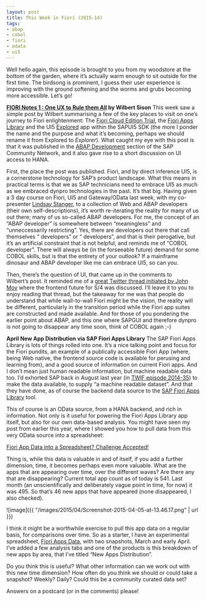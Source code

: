 ```yaml
---
layout: post
title: This Week in Fiori (2015-14)
tags:
- abap
- cobol
- fiori
- odata
- ui5
---
```



Well hello again, this episode is brought to you from my woodstore at the bottom of the garden, where it’s actually warm enough to sit outside for the first time. The birdsong is prominent, I guess their user experience is improving with the ground softening and the worms and grubs becoming more accessible. Let’s go!

**[FIORI Notes 1 : One UX to Rule them All](http://scn.sap.com/community/abap/blog/2015/04/01/fiori-notes-1-one-ux-to-rule-them-all) by Wilbert Sison**
This week saw a simple post by Wilbert summarising a few of the key places to visit on one’s journey to Fiori enlightenment: The [Fiori Cloud Edition Trial](http://demo-fioritrial.dispatcher.hana.ondemand.com/), the [Fiori Apps Library](http://www.sap.com/fiori-apps-library) and the UI5 [Explored](https://sapui5.netweaver.ondemand.com/sdk/explored.html) app within the SAPUI5 SDK (the more I ponder the name and the purpose and what it’s becoming, perhaps we should rename it from Explored to *Explorer*). What caught my eye with this post is that it was published in the [ABAP Development](http://scn.sap.com/community/abap/blog) section of the SAP Community Network, and it also gave rise to a short discussion on UI access to HANA.

First, the place the post was published. Fiori, and by direct inference UI5, is a cornerstone technology for SAP’s product landscape. What this means in practical terms is that we as SAP technicians need to embrace UI5 as much as we embraced dynpro technologies in the past. It’s that big. Having given a 3 day course on Fiori, UI5 and Gateway/OData last week, with my co-presenter [Lindsay Stanger](www.bluefinsolutions.com/Blogs/Lindsay-Stanger/), to a collection of Web and ABAP developers (their own self-descriptions), it’s worth re-iterating the reality for many of us out there; many of us so-called ABAP developers. For me, the concept of an “ABAP developer” is somewhere between “meaningless” and “unneccessarily restricting”. Yes, there are developers out there that call themselves “<language> developers” or “<platform> developers”, and that is their perogative, but it’s an artificial constraint that is not helpful, and reminds me of “COBOL developer”. There will always be (in the forseeable future) demand for some COBOL skills, but is that the entirety of your outlook? If a mainframe dinosaur and ABAP developer like me can embrace UI5, so can you.

Then, there’s the question of UI, that came up in the comments to Wilbert’s post. It reminded me of a [great Twitter thread initiated by John Moy](https://twitter.com/jhmoy/status/583069583495446528) where the frontend future for S/4 was discussed. I’ll leave it to you to enjoy reading that thread, but the takeaway for me was that people do understand that while wall-to-wall Fiori might be the vision, the reality will be different, particularly in the transition period while the Fiori app suites are constructed and made available. And for those of you pondering the earlier point about ABAP, and this one where SAPGUI and therefore dynpro is not going to disappear any time soon, think of COBOL again ;-)

**April New App Distribution via SAP Fiori Apps Library**
 The SAP Fiori Apps Library is lots of things rolled into one. It’s a nice talking point and focus for the Fiori pundits, an example of a publically accessible Fiori App (where, being Web native, the frontend source code is available for perusing and learning from), and a good source of information on current Fiori apps. And I don’t mean just human readable information, but machine readable data too. I’d exhorted SAP back in August last year (in [TWIF episode 2014-35](/2014/08/31/this-week-in-fiori-2014-35/)) to make the data available, to supply “a machine readable dataset”. And that they have done, as of course the backend data source to the [SAP Fiori Apps Library](http://www.sap.com/fiori-apps-library) tool.

This of course is an OData source, from a HANA backend, and rich in information. Not only is it useful for powering the Fiori Apps Library app itself, but also for our own data-based analysis. You might have seen my post from earlier this year, where I showed you how to pull data from this very OData source into a spreadsheet:

[Fiori App Data into a Spreadsheet? Challenge Accepted!](/2015/01/09/fiori-app-data-into-a-spreadsheet-challenge-accepted/)

Thing is, while this data is valuable in and of itself, if you add a further dimension, time, it becomes perhaps even more valuable. What are the apps that are appearing over time, over the different waves? Are there any that are disappearing? Current total app count as of today is 541. Last month (an unscientifically and deliberately vague point in time, for now) it was 495. So that’s 46 new apps that have appeared (none disappeared, I also checked).

![image]({{ "/images/2015/04/Screenshot-2015-04-05-at-13.46.17.png" | url }})

I think it might be a worthwhile exercise to pull this app data on a regular basis, for comparisons over time. So as a starter, I have an experimental spreadsheet, [Fiori Apps Data](https://docs.google.com/spreadsheets/d/1ob-0M9Qn6duMVxC05A2w1ekxR8H3Nc-etb_Fz6Y_4z0/edit?usp=sharing), with two snapshots, March and early April. I’ve added a few analysis tabs and one of the products is this breakdown of new apps by area, that I’ve titled “New Apps Distribution”.

Do you think this is useful? What other information can we work out with this new time dimension? How often do you think we should or could take a snapshot? Weekly? Daily? Could this be a community curated data set?

Answers on a postcard (or in the comments) please!


